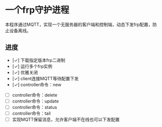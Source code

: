 # 一个frp守护进程
本程序通过MQTT，实现一个无服务器的客户端和控制端，动态下发frp配置，防止设备离线。

## 进度
- [✓] 下载指定版本frp二进制
- [✓] 运行多个frp实例
- [✓] 优雅关闭
- [✓] client连接MQTT等待配置下发
- [✓] controller命令：new
- [ ] controller命令：delete
- [ ] controller命令：update
- [ ] controller命令：status
- [ ] controller命令：tail
- [ ] 实现MQTT保留消息，允许客户端不在线也可以下发配置

